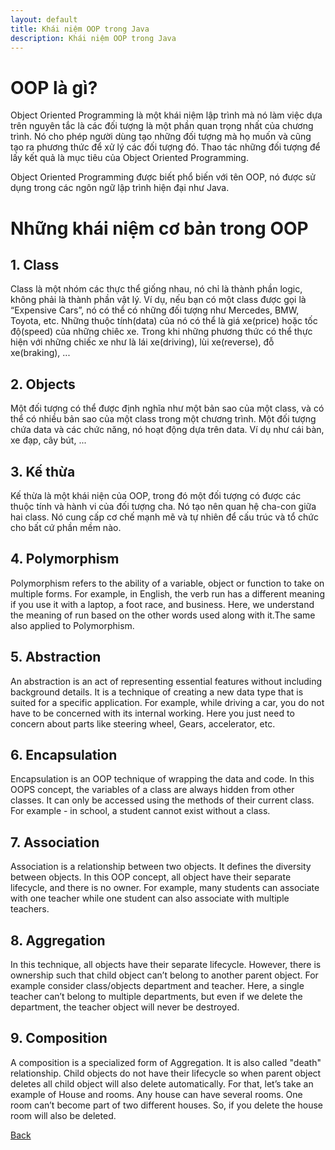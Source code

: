 ```yaml
---
layout: default
title: Khái niệm OOP trong Java
description: Khái niệm OOP trong Java
---
```


# OOP là gì?
Object Oriented Programming là một khái niệm lập trình mà nó làm việc dựa trên nguyên tắc là các đối tượng là một phần quan trọng nhất của chương trình. Nó cho phép người dùng tạo những đối tượng mà họ muốn và cũng tạo ra phương thức để xử lý các đối tượng đó. Thao tác những đối tượng để lấy kết quả là mục tiêu của Object Oriented Programming.

Object Oriented Programming được biết phổ biến với tên OOP, nó được sử dụng trong các ngôn ngữ lập trình hiện đại như Java. 

# Những khái niệm cơ bản trong OOP
## 1. Class
Class là một nhóm các thực thể giống nhau, nó chỉ là thành phần logic, không phải là thành phần vật lý. Ví dụ, nếu bạn có một class được gọi là “Expensive Cars”, nó có thể có những đối tượng như Mercedes, BMW, Toyota, etc. Những thuộc tính(data) của nó có thể là giá xe(price) hoặc tốc độ(speed) của những chiêc xe. Trong khi những phương thức có thể thực hiện với những chiếc xe như là lái xe(driving), lùi xe(reverse), đỗ xe(braking), ...

## 2. Objects
Một đối tượng có thể được định nghĩa như một bản sao của một class, và có thể có nhiều bản sao của một class trong một chương trình. Một đối tượng chứa data và các chức năng, nó hoạt động dựa trên data. Ví dụ như cái bàn, xe đạp, cây bút, ...

## 3. Kế thừa
Kế thừa là một khái niện của OOP, trong đó một đối tượng có được các thuộc tính và hành vi của đối tượng cha. Nó tạo nên quan hệ cha-con giữa hai class. Nó cung cấp cơ chế mạnh mẽ và tự nhiên để cấu trúc và tổ chức cho bất cứ phần mềm nào.

## 4. Polymorphism

Polymorphism refers to the ability of a variable, object or function to take on multiple forms. For example, in English, the verb run has a different meaning if you use it with a laptop, a foot race, and business. Here, we understand the meaning of run based on the other words used along with it.The same also applied to Polymorphism.

## 5. Abstraction

An abstraction is an act of representing essential features without including background details. It is a technique of creating a new data type that is suited for a specific application. For example, while driving a car, you do not have to be concerned with its internal working. Here you just need to concern about parts like steering wheel, Gears, accelerator, etc.

## 6. Encapsulation

Encapsulation is an OOP technique of wrapping the data and code. In this OOPS concept, the variables of a class are always hidden from other classes. It can only be accessed using the methods of their current class. For example - in school, a student cannot exist without a class.

## 7. Association

Association is a relationship between two objects. It defines the diversity between objects. In this OOP concept, all object have their separate lifecycle, and there is no owner. For example, many students can associate with one teacher while one student can also associate with multiple teachers.

## 8. Aggregation

In this technique, all objects have their separate lifecycle. However, there is ownership such that child object can’t belong to another parent object. For example consider class/objects department and teacher. Here, a single teacher can’t belong to multiple departments, but even if we delete the department, the teacher object will never be destroyed.

## 9. Composition

A composition is a specialized form of Aggregation. It is also called "death" relationship. Child objects do not have their lifecycle so when parent object deletes all child object will also delete automatically. For that, let’s take an example of House and rooms. Any house can have several rooms. One room can’t become part of two different houses. So, if you delete the house room will also be deleted.

[Back](./)